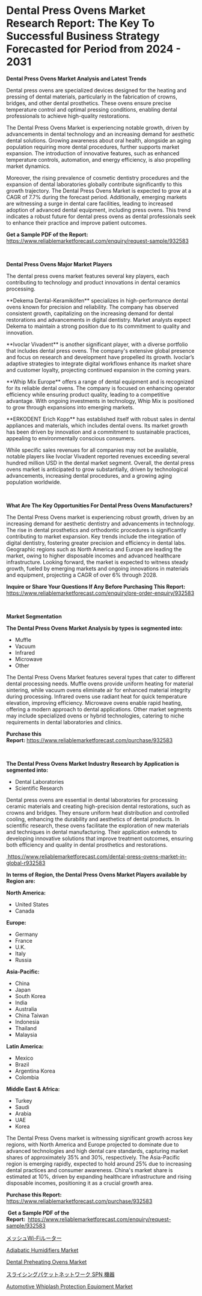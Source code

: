 <p><h1>Dental Press Ovens Market Research Report: The Key To Successful Business Strategy Forecasted for Period from 2024 - 2031</h1></p><p><strong>Dental Press Ovens Market Analysis and Latest Trends</strong></p>
<p><p>Dental press ovens are specialized devices designed for the heating and pressing of dental materials, particularly in the fabrication of crowns, bridges, and other dental prosthetics. These ovens ensure precise temperature control and optimal pressing conditions, enabling dental professionals to achieve high-quality restorations.</p><p>The Dental Press Ovens Market is experiencing notable growth, driven by advancements in dental technology and an increasing demand for aesthetic dental solutions. Growing awareness about oral health, alongside an aging population requiring more dental procedures, further supports market expansion. The introduction of innovative features, such as enhanced temperature controls, automation, and energy efficiency, is also propelling market dynamics. </p><p>Moreover, the rising prevalence of cosmetic dentistry procedures and the expansion of dental laboratories globally contribute significantly to this growth trajectory. The Dental Press Ovens Market is expected to grow at a CAGR of 7.7% during the forecast period. Additionally, emerging markets are witnessing a surge in dental care facilities, leading to increased adoption of advanced dental equipment, including press ovens. This trend indicates a robust future for dental press ovens as dental professionals seek to enhance their practice and improve patient outcomes.</p></p>
<p><strong>Get a Sample PDF of the Report:&nbsp;</strong> <a href="https://www.reliablemarketforecast.com/enquiry/request-sample/932583">https://www.reliablemarketforecast.com/enquiry/request-sample/932583</a></p>
<p>&nbsp;</p>
<p><strong>Dental Press Ovens Major Market Players</strong></p>
<p><p>The dental press ovens market features several key players, each contributing to technology and product innovations in dental ceramics processing.</p><p>**Dekema Dental-Keramiköfen** specializes in high-performance dental ovens known for precision and reliability. The company has observed consistent growth, capitalizing on the increasing demand for dental restorations and advancements in digital dentistry. Market analysts expect Dekema to maintain a strong position due to its commitment to quality and innovation.</p><p>**Ivoclar Vivadent** is another significant player, with a diverse portfolio that includes dental press ovens. The company's extensive global presence and focus on research and development have propelled its growth. Ivoclar’s adaptive strategies to integrate digital workflows enhance its market share and customer loyalty, projecting continued expansion in the coming years.</p><p>**Whip Mix Europe** offers a range of dental equipment and is recognized for its reliable dental ovens. The company is focused on enhancing operator efficiency while ensuring product quality, leading to a competitive advantage. With ongoing investments in technology, Whip Mix is positioned to grow through expansions into emerging markets.</p><p>**ERKODENT Erich Kopp** has established itself with robust sales in dental appliances and materials, which includes dental ovens. Its market growth has been driven by innovation and a commitment to sustainable practices, appealing to environmentally conscious consumers.</p><p>While specific sales revenues for all companies may not be available, notable players like Ivoclar Vivadent reported revenues exceeding several hundred million USD in the dental market segment. Overall, the dental press ovens market is anticipated to grow substantially, driven by technological advancements, increasing dental procedures, and a growing aging population worldwide.</p></p>
<p>&nbsp;</p>
<p><strong>What Are The Key Opportunities For Dental Press Ovens Manufacturers?</strong></p>
<p><p>The Dental Press Ovens market is experiencing robust growth, driven by an increasing demand for aesthetic dentistry and advancements in technology. The rise in dental prosthetics and orthodontic procedures is significantly contributing to market expansion. Key trends include the integration of digital dentistry, fostering greater precision and efficiency in dental labs. Geographic regions such as North America and Europe are leading the market, owing to higher disposable incomes and advanced healthcare infrastructure. Looking forward, the market is expected to witness steady growth, fueled by emerging markets and ongoing innovations in materials and equipment, projecting a CAGR of over 6% through 2028.</p></p>
<p><strong>Inquire or Share Your Questions If Any Before Purchasing This Report:</strong> <a href="https://www.reliablemarketforecast.com/enquiry/pre-order-enquiry/932583">https://www.reliablemarketforecast.com/enquiry/pre-order-enquiry/932583</a></p>
<p>&nbsp;</p>
<p><strong>Market Segmentation</strong></p>
<p><strong>The Dental Press Ovens Market Analysis by types is segmented into:</strong></p>
<p><ul><li>Muffle</li><li>Vacuum</li><li>Infrared</li><li>Microwave</li><li>Other</li></ul></p>
<p><p>The Dental Press Ovens Market features several types that cater to different dental processing needs. Muffle ovens provide uniform heating for material sintering, while vacuum ovens eliminate air for enhanced material integrity during processing. Infrared ovens use radiant heat for quick temperature elevation, improving efficiency. Microwave ovens enable rapid heating, offering a modern approach to dental applications. Other market segments may include specialized ovens or hybrid technologies, catering to niche requirements in dental laboratories and clinics.</p></p>
<p><strong>Purchase this Report:&nbsp;</strong><a href="https://www.reliablemarketforecast.com/purchase/932583">https://www.reliablemarketforecast.com/purchase/932583</a></p>
<p>&nbsp;</p>
<p><strong>The Dental Press Ovens Market Industry Research by Application is segmented into:</strong></p>
<p><ul><li>Dental Laboratories</li><li>Scientific Research</li></ul></p>
<p><p>Dental press ovens are essential in dental laboratories for processing ceramic materials and creating high-precision dental restorations, such as crowns and bridges. They ensure uniform heat distribution and controlled cooling, enhancing the durability and aesthetics of dental products. In scientific research, these ovens facilitate the exploration of new materials and techniques in dental manufacturing. Their application extends to developing innovative solutions that improve treatment outcomes, ensuring both efficiency and quality in dental prosthetics and restorations.</p></p>
<p><a href="https://www.reliablemarketforecast.com/dental-press-ovens-market-in-global-r932583">&nbsp;https://www.reliablemarketforecast.com/dental-press-ovens-market-in-global-r932583</a></p>
<p><strong>In terms of Region, the Dental Press Ovens Market Players available by Region are:</strong></p>
<p>
    <p> <strong> North America: </strong>
        <ul>
            <li>United States</li>
            <li>Canada</li>
        </ul>
        </p> 
    <p> <strong> Europe: </strong>
        <ul>
            <li>Germany</li>
            <li>France</li>
            <li>U.K.</li>
            <li>Italy</li>
            <li>Russia</li>
        </ul>
        </p> 
    <p> <strong> Asia-Pacific: </strong>
        <ul>
            <li>China</li>
            <li>Japan</li>
            <li>South Korea</li>
            <li>India</li>
            <li>Australia</li>
            <li>China Taiwan</li>
            <li>Indonesia</li>
            <li>Thailand</li>
            <li>Malaysia</li>
        </ul>
        </p> 
    <p> <strong> Latin America: </strong>
        <ul>
            <li>Mexico</li>
            <li>Brazil</li>
            <li>Argentina Korea</li>
            <li>Colombia</li>
        </ul>
        </p> 
    <p> <strong> Middle East & Africa: </strong>
        <ul>
            <li>Turkey</li>
            <li>Saudi</li>
            <li>Arabia</li>
            <li>UAE</li>
            <li>Korea</li>
        </ul>
    </p>
    </p>
<p><p>The Dental Press Ovens market is witnessing significant growth across key regions, with North America and Europe projected to dominate due to advanced technologies and high dental care standards, capturing market shares of approximately 35% and 30%, respectively. The Asia-Pacific region is emerging rapidly, expected to hold around 25% due to increasing dental practices and consumer awareness. China's market share is estimated at 10%, driven by expanding healthcare infrastructure and rising disposable incomes, positioning it as a crucial growth area.</p></p>
<p><strong>Purchase this Report: </strong><a href="https://www.reliablemarketforecast.com/purchase/932583">https://www.reliablemarketforecast.com/purchase/932583</a></p>
<p>&nbsp;<strong>Get a Sample PDF of the Report:&nbsp;&nbsp;</strong><a href="https://www.reliablemarketforecast.com/enquiry/request-sample/932583">https://www.reliablemarketforecast.com/enquiry/request-sample/932583</a></p>
<p><strong></strong></p>
<p><p><a href="https://medium.com/@leigh4852023/mesh-wi-fi-routers-market-%E3%81%AF-%E3%82%B3%E3%82%B9%E3%83%88%E7%AE%A1%E7%90%86%E3%81%A8%E5%8A%B9%E7%8E%87%E5%90%91%E4%B8%8A%E3%82%92%E5%84%AA%E5%85%88%E3%81%97%E3%81%BE%E3%81%99-%E3%81%95%E3%82%89%E3%81%AB-%E5%A0%B1%E5%91%8A%E6%9B%B8%E3%81%AF%E5%B8%82%E5%A0%B4%E3%81%AE%E9%9C%80%E8%A6%81%E9%9D%A2%E3%81%A8%E4%BE%9B%E7%B5%A6%E9%9D%A2%E3%81%AE%E4%B8%A1%E6%96%B9%E3%82%92%E3%82%AB%E3%83%90%E3%83%BC%E3%81%97%E3%81%A6%E3%81%84%E3%81%BE%E3%81%99-mesh-wi-fi-routers-1d97004d42ba">メッシュWi-Fiルーター</a></p><p><a href="https://www.linkedin.com/pulse/what-growth-drivers-adiabatic-humidifiers-market-comprehensive-fqqfe?trackingId=lw1%2BdAySRyKKpA2lJZJdQA%3D%3D">Adiabatic Humidifiers Market</a></p><p><a href="https://github.com/mabutironaldo/Market-Research-Report-List-6/blob/main/dental-preheating-ovens-market.md">Dental Preheating Ovens Market</a></p><p><a href="https://medium.com/@leigh4852023/slicing-packet-network-spn-equipment-a123ebba549a">スライシングパケットネットワーク SPN 機器</a></p><p><a href="https://issuu.com/reportprime-2/docs/automotive-whiplash-protection-equi_707ade0dabd6af">Automotive Whiplash Protection Equipment Market</a></p></p>